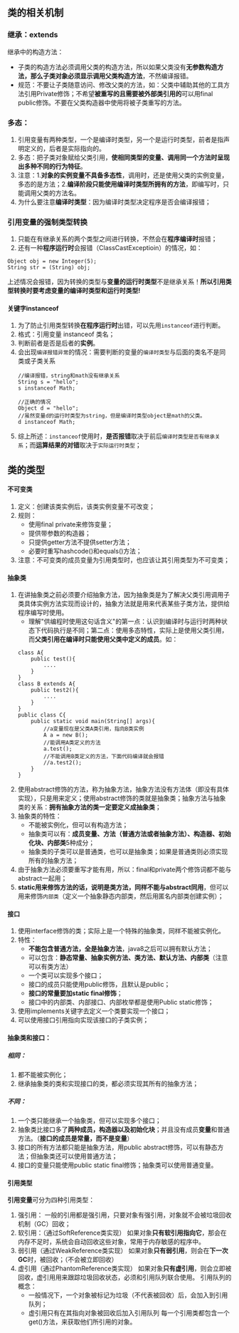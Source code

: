 ## 类的相关机制
### 继承：extends
继承中的构造方法：
* 子类的构造方法必须调用父类的构造方法，所以如果父类没有**无参数构造方法，那么子类对象必须显示调用父类构造方法**，不然编译报错。
* 规范：不要让子类随意访问、修改父类的方法，如：父类中辅助其他的工具方法引用Private修饰；不希望**被重写的且需要被外部类引用的**可以用final public修饰。不要在父类构造器中使用将被子类重写的方法。

### 多态：
1. 引用变量有两种类型，一个是编译时类型，另一个是运行时类型，前者是指声明定义的，后者是实际指向的。
2. 多态：把子类对象赋给父类引用，**使相同类型的变量、调用同一个方法时呈现出多种不同的行为特征**。
3. 注意：1.**对象的实例变量不具备多态性**，调用时，还是使用父类的实例变量，多态的是方法；2.**编译阶段只能使用编译时类型所拥有的方法**，即编写时，只能调用父类的方法名。
4. 为什么要注意**编译时类型**：因为编译时类型决定程序是否会编译报错；

### 引用变量的强制类型转换
1. 只能在有继承关系的两个类型之间进行转换，不然会在**程序编译时**报错；
2. 还有一种**程序运行时**会报错（ClassCastExceptioin）的情况，如：
```
Object obj = new Integer(5);
String str = (String) obj;
```
上述情况会报错，因为转换的类型与**变量的运行时类型**不是继承关系！**所以引用类型转换时要考虑变量的编译时类型和运行时类型!**

#### 关键字instanceof
1. 为了防止引用类型转换**在程序运行时**出错，可以先用`instanceof`进行判断。
2. 格式：引用变量 instanceof 类名；
3. 判断前者是否是后者的**实例**。
4. 会出现`编译报错异常`的情况：需要判断的变量的`编译时类型`与后面的类名不是同类或子类关系
    ```
    //编译报错，string和math没有继承关系
    String s = "hello";
    s instanceof Math;

    //正确的情况
    Object d = "hello";
    //虽然变量d的运行时类型为string，但是编译时类型object是math的父类。
    d instanceof Math;
    ```
5. 综上所述：`instanceof`使用时，**是否报错**取决于前后`编译时类型是否有继承关系`；而**运算结果的对错**取决于`实际运行时类型`；

## 类的类型
#### 不可变类
1. 定义：创建该类实例后，该类实例变量不可改变；
2. 规则：
    * 使用final private来修饰变量；
    * 提供带参数的构造器；
    * 只提供getter方法不提供setter方法；
    * 必要时重写hashcode()和equals()方法；
3. 注意：不可变类的成员变量为引用类型时，也应该让其引用类型为不可变类；

#### 抽象类
1. 在讲抽象类之前必须要介绍抽象方法，因为抽象类是为了解决父类引用调用子类具体实例方法实现而设计的，抽象方法就是用来代表某些子类方法，提供给程序编写时使用。
    * 理解"供编程时使用这句话含义"的第一点：认识到编译时与运行时两种状态下代码执行是不同；第二点：使用多态特性，实际上是使用父类引用，而**父类引用在编译时只能使用父类中定义的成员**。如：
    ```
    class A{
        public test(){
            ....
        }
    }
    class B extends A{
        public test2(){
            ....
        }
    }
    public class C{
        public static void main(String[] args){
            //a变量现在是父类A类引用，指向B类实例
            A a = new B();
            //能调用A类定义的方法
            a.test();
            //不能调用B类定义的方法，下面代码编译就会报错
            //a.test2();
        }
    }
    ```
2. 使用abstract修饰的方法，称为抽象方法，抽象方法没有方法体（即没有具体实现），只是用来定义；使用abstract修饰的类就是抽象类；抽象方法与抽象类的关系：**拥有抽象方法的类一定要定义成抽象类**；
3. 抽象类的特性：
    * 不能被实例化，但可以有构造方法；
    * 抽象类可以有：**成员变量、方法（普通方法或者抽象方法）、构造器、初始化块、内部类**5种成分；
    * 抽象类的子类可以是普通类，也可以是抽象类；如果是普通类则必须实现所有的抽象方法；
4. 由于抽象方法必须要重写才能有用，所以：final和private两个修饰词都不能与abstract一起用；
5. **static用来修饰方法的话，说明是类方法，同样不能与abstract同用**，但可以用来修饰`内部类`（定义一个抽象静态内部类，然后用匿名内部类创建实例）；

#### 接口
1. 使用interface修饰的类；实际上是一个特殊的抽象类，同样不能被实例化。
2. 特性：
    * **不能包含普通方法，全是抽象方法**，java8之后可以拥有默认方法；
    * 可以包含：**静态常量、抽象实例方法、类方法、默认方法、内部类**（注意可以有类方法）
    * 一个类可以实现多个接口；
    * 接口的成员只能使用public修饰，且默认是public；
    * **接口的常量要加static final修饰**；
    * 接口中的内部类、内部接口、内部枚举都是使用Public static修饰；
3. 使用implements关键字去定义一个类要实现一个接口；
4. 可以使用接口引用指向实现该接口的子类实例；

#### 抽象类和接口：
##### 相同：
1. 都不能被实例化；
2. 继承抽象类的类和实现接口的类，都必须实现其所有的抽象方法；

##### 不同：
1. 一个类只能继承一个抽象类，但可以实现多个接口；
2. 抽象类比接口多了**两种成员，构造器以及初始化块**；并且没有成员**变量**和普通方法。（**接口的成员是常量，而不是变量**）
3. 接口的所有方法都只能是抽象方法，用public abstract修饰，可以有静态方法；但抽象类还可以使用普通方法；
4. 接口的变量只能使用public static final修饰；抽象类可以使用普通变量。

#### 引用类型
**引用变量**可分为四种引用类型：
1. 强引用：
    一般的引用都是强引用，只要对象有强引用，对象就不会被垃圾回收机制（GC）回收；
2. 软引用：（通过SoftReference类实现）
    如果对象**只有软引用指向它**，那会在内存不足时，系统会自动回收这些对象，常用于内存敏感的程序中。
3. 弱引用（通过WeakReference类实现）
    如果对象**只有弱引用**，则会在**下一次GC**时，被回收；（不会被立即回收）
4. 虚引用（通过PhantomReference类实现）
    如果对象**只有虚引用**，则会立即被回收，虚引用用来跟踪垃圾回收状态，必须和引用队列联合使用。
    引用队列的概念：
    * 一般情况下，一个对象被标记为垃圾（不代表被回收）后，会加入到引用队列；
    * 虚引用只有在其指向对象被回收后加入引用队列
每一个引用类都包含一个get()方法，来获取他们所引用的对象。

